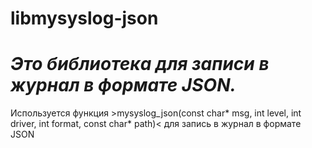 # libmysyslog-json

*Это библиотека для записи в журнал в формате JSON.*
==
Используется функция >mysyslog_json(const char* msg, int level, int driver, int format, const char* path)<
для запись в журнал в формате JSON
